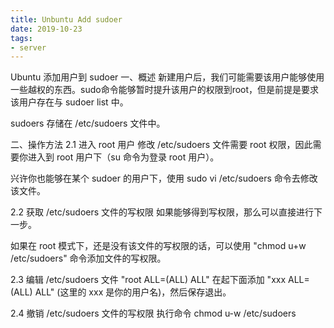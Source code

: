 ```yaml
---
title: Unbuntu Add sudoer
date: 2019-10-23
tags:
- server
---
```


Ubuntu 添加用户到 sudoer
一、概述
新建用户后，我们可能需要该用户能够使用一些越权的东西。sudo命令能够暂时提升该用户的权限到root，但是前提是要求该用户存在与 sudoer list 中。

sudoers 存储在 /etc/sudoers 文件中。

二、操作方法
2.1 进入 root 用户
修改 /etc/sudoers 文件需要 root 权限，因此需要你进入到 root 用户下（su 命令为登录 root 用户）。

兴许你也能够在某个 sudoer 的用户下，使用 sudo vi /etc/sudoers 命令去修改该文件。

2.2 获取 /etc/sudoers 文件的写权限
如果能够得到写权限，那么可以直接进行下一步。

如果在 root 模式下，还是没有该文件的写权限的话，可以使用 "chmod u+w /etc/sudoers" 命令添加文件的写权限。

2.3 编辑 /etc/sudoers 文件
"root ALL=(ALL) ALL" 在起下面添加 "xxx ALL=(ALL) ALL" (这里的 xxx 是你的用户名)，然后保存退出。

2.4 撤销 /etc/sudoers 文件的写权限
执行命令 chmod u-w /etc/sudoers





